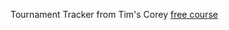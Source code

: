 Tournament Tracker from Tim's Corey [free course](https://www.youtube.com/watch?v=GPlgjb6AXDw&list=PLLWMQd6PeGY3t63w-8MMIjIyYS7MsFcCi&index=7)

